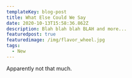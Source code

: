 ```yaml
---
templateKey: blog-post
title: What Else Could We Say
date: 2020-10-13T15:58:36.862Z
description: Blah blah blah BLAH and more...
featuredpost: true
featuredimage: /img/flavor_wheel.jpg
tags:
  - New
---
```

Apparently not that much.